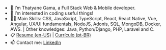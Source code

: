 - 👋 I’m Thatyane Gama, a Full Stack Web & Mobile developer.
- 👀 I’m interested in coding useful things!
- :woman_technologist: Main Skills: CSS, JavaScript, TypeScript, React, React Native, Vue, Angular, UX/UI fundamentals, NodeJS, Adonis, SQL, MongoDB, Docker, AWS. | Other knowledges: Java, Python/Django, PHP, Laravel and C.
- :clipboard: [Resume (en-US)](https://drive.google.com/file/d/1nieA1mk8VFYNG6m9qTbhK_Ia0xAhnW2-/view?usp=sharing) | [Currículo (pt-BR)](https://drive.google.com/file/d/1z8UGSr-hFAK4g82r9OFy84x-a4aBj6UM/view?usp=sharing)
- 📫 Contact me: [LinkedIn](https://www.linkedin.com/in/thatyane-gama/)
